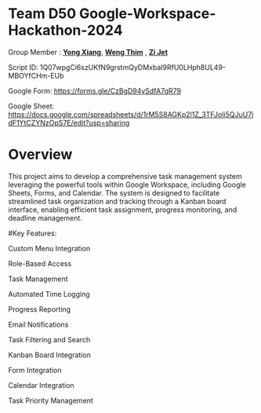 # Team D50 Google-Workspace-Hackathon-2024

Group Member : <a href="https://github.com/AdaMC2212">**Yong Xiang**</a>, <a href="https://github.com/sebasdiii">**Weng Thim**</a> , <a href="https://github.com/zijet">**Zi Jet**</a> 

Script ID: 1Q07wpgCi6szUKfN9grstmQyDMxbaI9RfU0LHph8UL49-MBOYfCHm-EUb    

Google Form: https://forms.gle/CzBgD94ySdfA7qR79                       

Google Sheet: https://docs.google.com/spreadsheets/d/1rM5S8AGKp2l1Z_3TFJoIi5QJuU7jdF1YtCZYNzOpS7E/edit?usp=sharing

# Overview
This project aims to develop a comprehensive task management system leveraging the powerful tools within Google Workspace, including Google Sheets, Forms, and Calendar. The system is designed to facilitate streamlined task organization and tracking through a Kanban board interface, enabling efficient task assignment, progress monitoring, and deadline management.

#Key Features:

Custom Menu Integration 

Role-Based Access

Task Management

Automated Time Logging

Progress Reporting

Email Notifications

Task Filtering and Search

Kanban Board Integration

Form Integration

Calendar Integration

Task Priority Management
